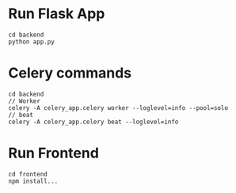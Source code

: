 # Run Flask App
```
cd backend
python app.py
```

# Celery commands
```
cd backend
// Worker
celery -A celery_app.celery worker --loglevel=info --pool=solo
// beat
celery -A celery_app.celery beat --loglevel=info
```

# Run Frontend
```
cd frontend
npm install...
```